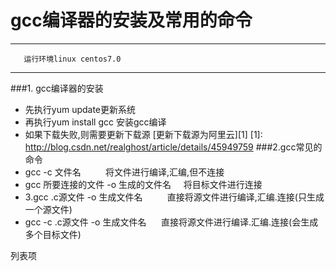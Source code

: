 ﻿# gcc编译器的安装及常用的命令


----------


       运行环境linux centos7.0


----------

###1.  gcc编译器的安装

 - 先执行yum update更新系统
 - 再执行yum install gcc 安装gcc编译
 - 如果下载失败,则需要更新下载源 
     [更新下载源为阿里云][1]
  [1]: http://blog.csdn.net/realghost/article/details/45949759
###2.gcc常见的命令
- gcc -c 文件名          将文件进行编译,汇编,但不连接
- gcc 所要连接的文件 -o 生成的文件名     将目标文件进行连接
- 3.gcc .c源文件 -o 生成文件名          直接将源文件进行编译,汇编.连接(只生成一个源文件)
- gcc -c .c源文件 -o 生成文件名      直接将源文件进行编译.汇编.连接(会生成多个目标文件)

列表项